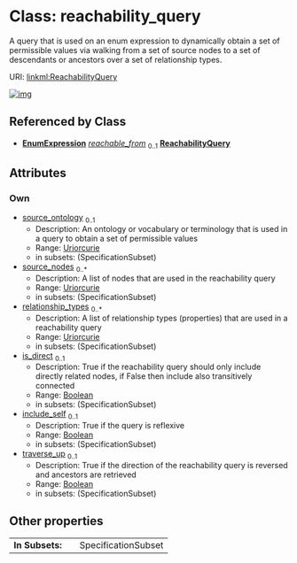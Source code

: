 
# Class: reachability_query

A query that is used on an enum expression to dynamically obtain a set of permissible values via walking from a  set of source nodes to a set of descendants or ancestors over a set of relationship types.

URI: [linkml:ReachabilityQuery](https://w3id.org/linkml/ReachabilityQuery)


[![img](https://yuml.me/diagram/nofunky;dir:TB/class/[EnumExpression]++-%20reachable_from%200..1>[ReachabilityQuery&#124;source_ontology:uriorcurie%20%3F;source_nodes:uriorcurie%20*;relationship_types:uriorcurie%20*;is_direct:boolean%20%3F;include_self:boolean%20%3F;traverse_up:boolean%20%3F],[EnumExpression])](https://yuml.me/diagram/nofunky;dir:TB/class/[EnumExpression]++-%20reachable_from%200..1>[ReachabilityQuery&#124;source_ontology:uriorcurie%20%3F;source_nodes:uriorcurie%20*;relationship_types:uriorcurie%20*;is_direct:boolean%20%3F;include_self:boolean%20%3F;traverse_up:boolean%20%3F],[EnumExpression])

## Referenced by Class

 *  **[EnumExpression](EnumExpression.md)** *[reachable_from](reachable_from.md)*  <sub>0..1</sub>  **[ReachabilityQuery](ReachabilityQuery.md)**

## Attributes


### Own

 * [source_ontology](source_ontology.md)  <sub>0..1</sub>
     * Description: An ontology or vocabulary or terminology that is used in a query to obtain a set of permissible values
     * Range: [Uriorcurie](types/Uriorcurie.md)
     * in subsets: (SpecificationSubset)
 * [source_nodes](source_nodes.md)  <sub>0..\*</sub>
     * Description: A list of nodes that are used in the reachability query
     * Range: [Uriorcurie](types/Uriorcurie.md)
     * in subsets: (SpecificationSubset)
 * [relationship_types](relationship_types.md)  <sub>0..\*</sub>
     * Description: A list of relationship types (properties) that are used in a reachability query
     * Range: [Uriorcurie](types/Uriorcurie.md)
     * in subsets: (SpecificationSubset)
 * [is_direct](is_direct.md)  <sub>0..1</sub>
     * Description: True if the reachability query should only include directly related nodes, if False then include also transitively connected
     * Range: [Boolean](types/Boolean.md)
     * in subsets: (SpecificationSubset)
 * [include_self](include_self.md)  <sub>0..1</sub>
     * Description: True if the query is reflexive
     * Range: [Boolean](types/Boolean.md)
     * in subsets: (SpecificationSubset)
 * [traverse_up](traverse_up.md)  <sub>0..1</sub>
     * Description: True if the direction of the reachability query is reversed and ancestors are retrieved
     * Range: [Boolean](types/Boolean.md)
     * in subsets: (SpecificationSubset)

## Other properties

|  |  |  |
| --- | --- | --- |
| **In Subsets:** | | SpecificationSubset |

